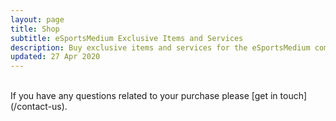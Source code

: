 ```yaml
---
layout: page
title: Shop
subtitle: eSportsMedium Exclusive Items and Services
description: Buy exclusive items and services for the eSportsMedium community, including Skillz Match Codes, strategy guides for Skillz games and loyalty keychains.
updated: 27 Apr 2020
---
```


<br>
If you have any questions related to your purchase please [get in touch](/contact-us).
